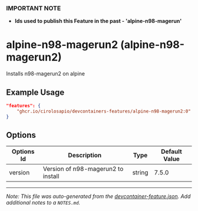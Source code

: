 ### **IMPORTANT NOTE**
- **Ids used to publish this Feature in the past - 'alpine-n98-magerun'**

# alpine-n98-magerun2 (alpine-n98-magerun2)

Installs n98-magerun2 on alpine

## Example Usage

```json
"features": {
    "ghcr.io/cirolosapio/devcontainers-features/alpine-n98-magerun2:0": {}
}
```

## Options

| Options Id | Description | Type | Default Value |
|-----|-----|-----|-----|
| version | Version of n98-magerun2 to install | string | 7.5.0 |



---

_Note: This file was auto-generated from the [devcontainer-feature.json](https://github.com/cirolosapio/devcontainers-features/blob/main/src/alpine-n98-magerun2/devcontainer-feature.json).  Add additional notes to a `NOTES.md`._
